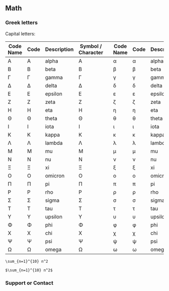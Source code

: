 ## Math

### Greek letters
Capital letters:

| Code Name | Code | Description | Symbol / Character || Code Name | Code | Description | Symbol / Character |                                                           
| -- | -- | -- | -- | -- | -- | -- | -- | -- |                                                                                    
| &Alpha; | &#913; | alpha | Α || &alpha; | &#945; | alpha | α |                                                                    
| &Beta; | &#914; | beta | Β || &beta; | &#946; | beta | β |                                                                      
| &Gamma; | &#915; | gamma | Γ || &gamma; | &#947; | gamma | γ |                                                                    
| &Delta; | &#916; | delta | Δ || &delta; | &#948; | delta | δ |                                                                   
| &Epsilon; | &#917; | epsilon | Ε || &epsilon; | &#949; | epsilon | ε |                                                                
| &Zeta; | &#918; | zeta | Ζ || &zeta; | &#950; | zeta | ζ |                                                                      
| &Eta; | &#919; | eta | Η || &eta; | &#951; | eta | η |                                                                       
| &Theta; | &#920; | theta | Θ || &theta; | &#952; | theta | θ |                                                                   
| &Iota; | &#921; | iota | Ι || &iota; | &#953; | iota | ι |                                                                     
| &Kappa; | &#922; | kappa | Κ || &kappa; | &#954; | kappa | κ |                                                                   
| &Lambda; | &#923; | lambda | Λ || &lambda; | &#955; | lambda | λ |                                                                 
| &Mu; | &#924; | mu | Μ || &mu; | &#956; | mu | μ |                                                                         
| &Nu; | &#925; | nu | Ν || &nu; | &#957; | nu | ν |                                                                         
| &Xi; | &#926; | xi | Ξ || &xi; | &#958; | xi | ξ |                                                                         
| &Omicron; | &#927; | omicron | Ο || &omicron; | &#959; | omicron | ο |                                                                  
| &Pi; | &#928; | pi | Π || &pi; | &#960; | pi | π |                                                                          
| &Rho; | &#929; | rho | Ρ || &rho; | &#961; | rho | ρ |                                                                       
| &Sigma; | &#931; | sigma | Σ || &sigma; | &#963; | sigma | σ |                                                                    
| &Tau; | &#932; | tau | Τ || &tau; | &#964; | tau | τ |                                                                         
| &Upsilon; | &#933; | upsilon | Υ || &upsilon; | &#965; | upsilon | υ |                                                               
| &Phi; | &#934; | phi | Φ || &phi; | &#966; | phi | φ |                                                                         
| &Chi; | &#935; | chi | Χ || &chi; | &#967; | chi | χ |                                                                        
| &Psi; | &#936; | psi | Ψ || &psi; | &#968; | psi | ψ |                                                                       
| &Omega; | &#937; | omega | Ω || &omega; | &#969; | omega | ω |                                                                         

```
\sum_{n=1}^{10} n^2

$\sum_{n=1}^{10} n^2$
```

### Support or Contact
